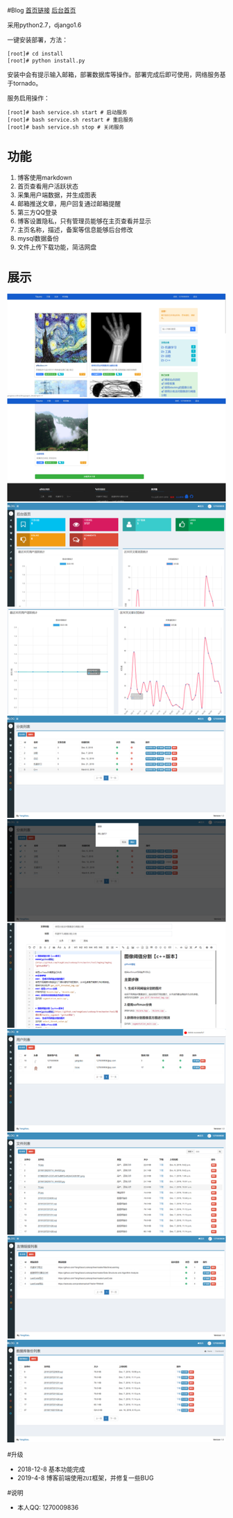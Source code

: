 #Blog
[首页链接](http://yangxiao.online "首页链接")
[后台首页](http://yangxiao.online/admin/ "后台首页")

采用python2.7，django1.6

一键安装部署，方法：
```shell
[root]# cd install
[root]# python install.py

```
安装中会有提示输入邮箱，部署数据库等操作。部署完成后即可使用，网络服务基于tornado。

服务启用操作：
```shell
[root]# bash service.sh start # 启动服务
[root]# bash service.sh restart # 重启服务
[root]# bash service.sh stop # 关闭服务
```
# 功能
1. 博客使用markdown
2. 首页查看用户活跃状态
3. 采集用户端数据，并生成图表
4. 邮箱推送文章，用户回复通过邮箱提醒
5. 第三方QQ登录
6. 博客设置隐私，只有管理员能够在主页查看并显示
7. 主页名称，描述，备案等信息能够后台修改
8. mysql数据备份
9. 文件上传下载功能，简洁网盘

# 展示
![](static/other/TIM截图20190408230831.png)
![](static/other/TIM截图20190408230848.png)
![](static/other/QQ浏览器截图20190407200840.png)
![](static/other/QQ浏览器截图20190407200922.png)
![](static/other/QQ浏览器截图20190407200949.png)
![](static/other/QQ浏览器截图20190407201003.png)
![](static/other/QQ浏览器截图20190407201034.png)
![](static/other/QQ浏览器截图20190407201056.png)
![](static/other/QQ浏览器截图20190407201148.png)
![](static/other/QQ浏览器截图20190407201210.png)
![](static/other/QQ浏览器截图20190407201229.png)

#升级
- 2018-12-8 基本功能完成
- 2019-4-8 博客前端使用`ZUI`框架，并修复一些BUG

#说明
- 本人QQ: 1270009836


